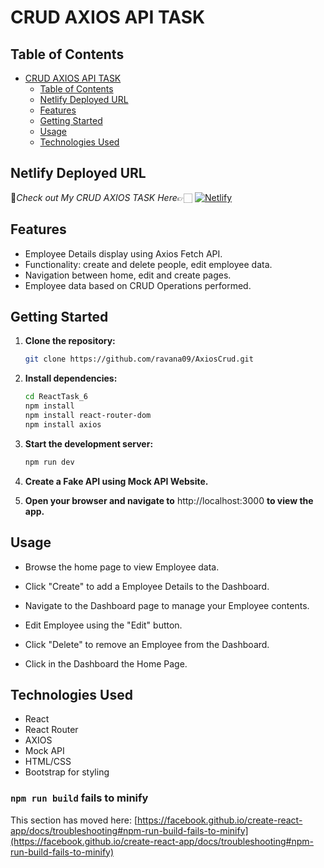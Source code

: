 # CRUD AXIOS API TASK

## Table of Contents

- [CRUD AXIOS API TASK](#crud-axios-api-task)
  - [Table of Contents](#table-of-contents)
  - [Netlify Deployed URL](#netlify-deployed-url)
  - [Features](#features)
  - [Getting Started](#getting-started)
  - [Usage](#usage)
  - [Technologies Used](#technologies-used)
 
## Netlify Deployed URL

🔸*Check out My CRUD AXIOS TASK Here*👉🏻 [![Netlify](https://img.shields.io/badge/netlify-%23000000.svg?style=for-the-badge&logo=netlify&logoColor=#00C7B7)](https://splendorous-quokka-584eb9.netlify.app)

## Features

- Employee Details display using Axios Fetch API.
- Functionality: create and delete people, edit employee data.
- Navigation between home, edit and create pages.
- Employee data based on CRUD Operations performed.

## Getting Started

1. **Clone the repository:**

   ```bash
   git clone https://github.com/ravana09/AxiosCrud.git

   ```

2. **Install dependencies:**

   ```bash
   cd ReactTask_6
   npm install 
   npm install react-router-dom
   npm install axios

   ```

3. **Start the development server:**

   ```bash
   npm run dev
   
   ```

4. **Create a Fake API using Mock API Website.**

5. **Open your browser and navigate to** http://localhost:3000 **to view the app.**

## Usage

-  Browse the home page to view Employee data.

- Click "Create" to add a Employee Details to the Dashboard.

- Navigate to the Dashboard page to manage your Employee contents.
 
- Edit Employee using the "Edit" button.
  
- Click "Delete" to remove an Employee from the Dashboard.
 
- Click in the Dashboard the Home Page.


## Technologies Used

- React
- React Router
- AXIOS 
- Mock API
- HTML/CSS
- Bootstrap for styling

### `npm run build` fails to minify

This section has moved here: [https://facebook.github.io/create-react-app/docs/troubleshooting#npm-run-build-fails-to-minify](https://facebook.github.io/create-react-app/docs/troubleshooting#npm-run-build-fails-to-minify)
